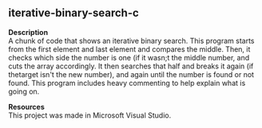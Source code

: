 ## iterative-binary-search-c

**Description**
<br>A chunk of code that shows an iterative binary search. This program starts from the first element and last element and compares the middle. Then, it checks which side the number is one (if it wasn;t the middle number, and cuts the array accordingly. It then searches that half and breaks it again (if thetarget isn't the new number), and again until the number is found or not found. This program includes heavy commenting to help explain what is going on.

**Resources**
<br>This project was made in Microsoft Visual Studio.
